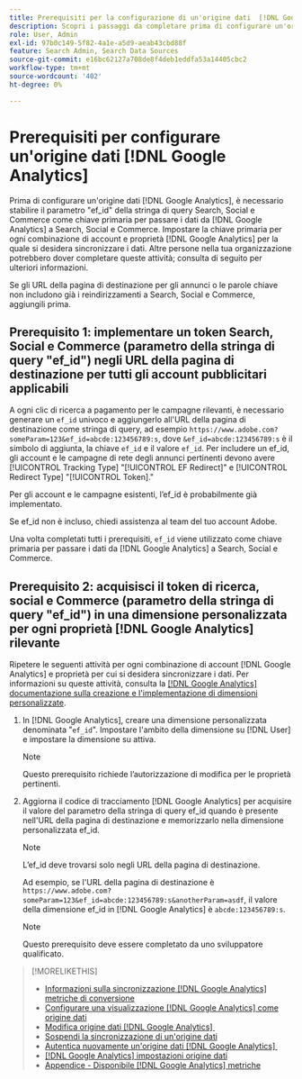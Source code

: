 ```yaml
---
title: Prerequisiti per la configurazione di un'origine dati  [!DNL Google Analytics]
description: Scopri i passaggi da completare prima di configurare un'origine dati  [!DNL Google Analytics] .
role: User, Admin
exl-id: 97b0c149-5f82-4a1e-a5d9-aeab43cbd88f
feature: Search Admin, Search Data Sources
source-git-commit: e16bc62127a708de8f4deb1eddfa53a14405cbc2
workflow-type: tm+mt
source-wordcount: '402'
ht-degree: 0%

---
```


# Prerequisiti per configurare un&#39;origine dati [!DNL Google Analytics]

Prima di configurare un&#39;origine dati [!DNL Google Analytics], è necessario stabilire il parametro &quot;ef_id&quot; della stringa di query Search, Social e Commerce come chiave primaria per passare i dati da [!DNL Google Analytics] a Search, Social e Commerce. Impostare la chiave primaria per ogni combinazione di account e proprietà [!DNL Google Analytics] per la quale si desidera sincronizzare i dati. Altre persone nella tua organizzazione potrebbero dover completare queste attività; consulta di seguito per ulteriori informazioni.

Se gli URL della pagina di destinazione per gli annunci o le parole chiave non includono già i reindirizzamenti a Search, Social e Commerce, aggiungili prima.

## Prerequisito 1: implementare un token Search, Social e Commerce (parametro della stringa di query &quot;ef_id&quot;) negli URL della pagina di destinazione per tutti gli account pubblicitari applicabili

A ogni clic di ricerca a pagamento per le campagne rilevanti, è necessario generare un `ef_id` univoco e aggiungerlo all&#39;URL della pagina di destinazione come stringa di query, ad esempio `https://www.adobe.com?someParam=123&ef_id=abcde:123456789:s`, dove `&ef_id=abcde:123456789:s` è il simbolo di aggiunta, la chiave `ef_id` e il valore `ef_id`. Per includere un ef_id, gli account e le campagne di rete degli annunci pertinenti devono avere [!UICONTROL Tracking Type] &quot;[!UICONTROL EF Redirect]&quot; e [!UICONTROL Redirect Type] &quot;[!UICONTROL Token].&quot;

Per gli account e le campagne esistenti, l’ef_id è probabilmente già implementato.

Se ef_id non è incluso, chiedi assistenza al team del tuo account Adobe.

Una volta completati tutti i prerequisiti, `ef_id` viene utilizzato come chiave primaria per passare i dati da [!DNL Google Analytics] a Search, Social e Commerce.

## Prerequisito 2: acquisisci il token di ricerca, social e Commerce (parametro della stringa di query &quot;ef_id&quot;) in una dimensione personalizzata per ogni proprietà [!DNL Google Analytics] rilevante

Ripetere le seguenti attività per ogni combinazione di account [!DNL Google Analytics] e proprietà per cui si desidera sincronizzare i dati. Per informazioni su queste attività, consulta la [[!DNL Google Analytics] documentazione sulla creazione e l&#39;implementazione di dimensioni personalizzate](https://support.google.com/analytics/answer/2709829?hl=en#zippy=%2Cin-this-article).

1. In [!DNL Google Analytics], creare una dimensione personalizzata denominata &quot;`ef_id`&quot;. Impostare l&#39;ambito della dimensione su [!DNL User] e impostare la dimensione su attiva.

   >[!NOTE]
   >
   >Questo prerequisito richiede l’autorizzazione di modifica per le proprietà pertinenti.

1. Aggiorna il codice di tracciamento [!DNL Google Analytics] per acquisire il valore del parametro della stringa di query ef_id quando è presente nell&#39;URL della pagina di destinazione e memorizzarlo nella dimensione personalizzata ef_id.

   >[!NOTE]
   >
   >L’ef_id deve trovarsi solo negli URL della pagina di destinazione.

   Ad esempio, se l&#39;URL della pagina di destinazione è `https://www.adobe.com?someParam=123&ef_id=abcde:123456789:s&anotherParam=asdf`, il valore della dimensione ef_id in [!DNL Google Analytics] è `abcde:123456789:s`.

   >[!NOTE]
   >
   >Questo prerequisito deve essere completato da uno sviluppatore qualificato.

>[!MORELIKETHIS]
>
>* [Informazioni sulla sincronizzazione [!DNL Google Analytics] metriche di conversione](data-source-about.md)
>* [Configurare una visualizzazione  [!DNL Google Analytics] come origine dati](data-source-configure.md)
>* [Modifica origine dati [!DNL Google Analytics] &#x200B;](data-source-edit.md)
>* [Sospendi la sincronizzazione di un&#39;origine dati](data-source-pause.md)
>* [Autentica nuovamente un&#39;origine dati [!DNL Google Analytics] &#x200B;](data-source-reauthenticate.md)
>* [[!DNL Google Analytics] impostazioni origine dati](data-source-settings.md)
>* [Appendice - Disponibile [!DNL Google Analytics] metriche](data-source-ga-metrics.md)
